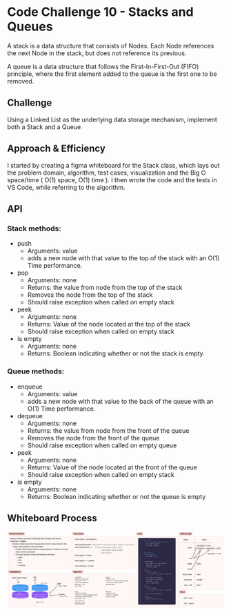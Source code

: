 # Code Challenge 10 - Stacks and Queues
<!-- Short summary or background information -->
A stack is a data structure that consists of Nodes. Each Node references the next Node in the stack, but does not reference its previous.

A queue is a data structure that follows the First-In-First-Out (FIFO) principle, where the first element added to the queue is the first one to be removed.


## Challenge
<!-- Description of the challenge -->
Using a Linked List as the underlying data storage mechanism, implement both a Stack and a Queue

## Approach & Efficiency
<!-- What approach did you take? Why? What is the Big O space/time for this approach? -->
I started by creating a figma whiteboard for the Stack class, which lays out the problem domain, algorithm, test cases, visualization and the Big O space/time ( O(1) space, O(1) time ). I then wrote the code and the tests in VS Code, while referring to the algorithm.

## API
<!-- Description of each method publicly available to your Stack and Queue-->
### Stack methods:

- push
  - Arguments: value
  - adds a new node with that value to the top of the stack with an O(1) Time performance.
- pop
  - Arguments: none
  - Returns: the value from node from the top of the stack
  - Removes the node from the top of the stack
  - Should raise exception when called on empty stack
- peek
  - Arguments: none
  - Returns: Value of the node located at the top of the stack
  - Should raise exception when called on empty stack
- is empty
  - Arguments: none
  - Returns: Boolean indicating whether or not the stack is empty.

### Queue methods:

- enqueue
  - Arguments: value
  - adds a new node with that value to the back of the queue with an O(1) Time performance.
- dequeue
  - Arguments: none
  - Returns: the value from node from the front of the queue
  - Removes the node from the front of the queue
  - Should raise exception when called on empty queue
- peek
  - Arguments: none
  - Returns: Value of the node located at the front of the queue
  - Should raise exception when called on empty stack
- is empty
  - Arguments: none
  - Returns: Boolean indicating whether or not the queue is empty

## Whiteboard Process

![stack-whiteboard](stackWhiteboard.png)
